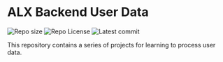# ALX Backend User Data

![Repo size](https://img.shields.io/github/repo-size/Ric254/alx-backend-user-data)
![Repo License](https://img.shields.io/github/license/Ric254/alx-backend-user-data.svg)
![Latest commit](https://img.shields.io/github/last-commit/Ric254/alx-backend-user-data/main?style=round-square)

This repository contains a series of projects for learning to process user data.

